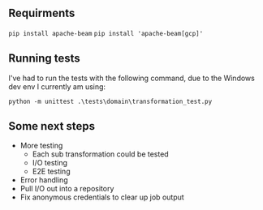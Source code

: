 
## Requirments

`pip install apache-beam`
`pip install 'apache-beam[gcp]'`


## Running tests

I've had to run the tests with the following command, due to the Windows dev env I currently am using:

`python -m unittest .\tests\domain\transformation_test.py`


## Some next steps

- More testing
    - Each sub transformation could be tested
    - I/O testing
    - E2E testing
- Error handling
- Pull I/O out into a repository
- Fix anonymous credentials to clear up job output